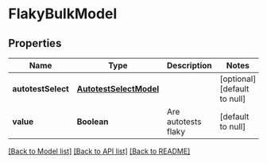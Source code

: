 # FlakyBulkModel
## Properties

| Name | Type | Description | Notes |
|------------ | ------------- | ------------- | -------------|
| **autotestSelect** | [**AutotestSelectModel**](AutotestSelectModel.md) |  | [optional] [default to null] |
| **value** | **Boolean** | Are autotests flaky | [default to null] |

[[Back to Model list]](../README.md#documentation-for-models) [[Back to API list]](../README.md#documentation-for-api-endpoints) [[Back to README]](../README.md)


